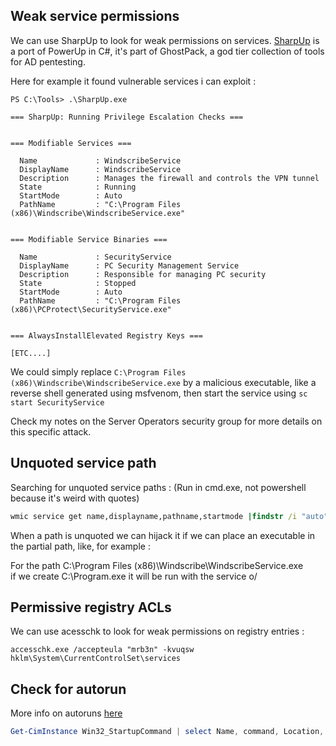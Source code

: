 ## Weak service permissions

We can use SharpUp to look for weak permissions on services.
[SharpUp](https://github.com/GhostPack/SharpUp/) is a port of PowerUp in C#, it's part of GhostPack, a god tier collection of tools for AD pentesting.

Here for example it found vulnerable services i can exploit :
```
PS C:\Tools> .\SharpUp.exe

=== SharpUp: Running Privilege Escalation Checks ===


=== Modifiable Services ===

  Name             : WindscribeService
  DisplayName      : WindscribeService
  Description      : Manages the firewall and controls the VPN tunnel
  State            : Running
  StartMode        : Auto
  PathName         : "C:\Program Files (x86)\Windscribe\WindscribeService.exe"


=== Modifiable Service Binaries ===

  Name             : SecurityService
  DisplayName      : PC Security Management Service
  Description      : Responsible for managing PC security
  State            : Stopped
  StartMode        : Auto
  PathName         : "C:\Program Files (x86)\PCProtect\SecurityService.exe"


=== AlwaysInstallElevated Registry Keys ===

[ETC....]
```

We could simply replace `C:\Program Files (x86)\Windscribe\WindscribeService.exe` by a malicious executable, like a reverse shell generated using msfvenom, then start the service using `sc start SecurityService`

Check my notes on the Server Operators security group for more details on this specific attack.
## Unquoted service path 

Searching for unquoted service paths :
(Run in cmd.exe, not powershell because it's weird with quotes) 
```cmd
wmic service get name,displayname,pathname,startmode |findstr /i "auto" | findstr /i /v "c:\windows\\" | findstr /i /v """
```
When a path is unquoted we can hijack it if we can place an executable in the partial path, like, for example : 

For the path C:\Program Files (x86)\Windscribe\WindscribeService.exe <br>
if we create C:\Program.exe
 it will be run with the service o/
## Permissive registry ACLs

We can use acesschk to look for weak permissions on registry entries :
```
accesschk.exe /accepteula "mrb3n" -kvuqsw hklm\System\CurrentControlSet\services
```
## Check for autorun

More info on autoruns [here](https://book.hacktricks.xyz/windows-hardening/windows-local-privilege-escalation/privilege-escalation-with-autorun-binaries)

```ps1
Get-CimInstance Win32_StartupCommand | select Name, command, Location, User |fl
```